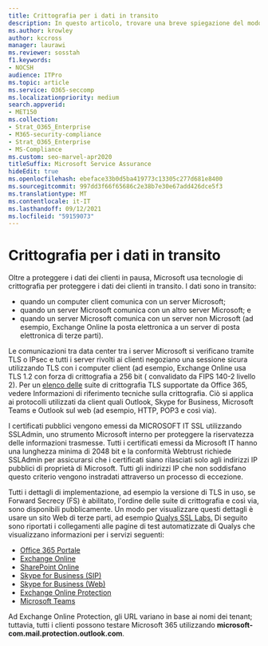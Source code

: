 ```yaml
---
title: Crittografia per i dati in transito
description: In questo articolo, trovare una breve spiegazione del modo in cui Microsoft crittografa Microsoft 365 dati dei clienti in transito.
ms.author: krowley
author: kccross
manager: laurawi
ms.reviewer: sosstah
f1.keywords:
- NOCSH
audience: ITPro
ms.topic: article
ms.service: O365-seccomp
ms.localizationpriority: medium
search.appverid:
- MET150
ms.collection:
- Strat_O365_Enterprise
- M365-security-compliance
- Strat_O365_Enterprise
- MS-Compliance
ms.custom: seo-marvel-apr2020
titleSuffix: Microsoft Service Assurance
hideEdit: true
ms.openlocfilehash: ebeface33b0d5ba419773c13305c277d681e8400
ms.sourcegitcommit: 997dd3f66f65686c2e38b7e30e67add426dce5f3
ms.translationtype: MT
ms.contentlocale: it-IT
ms.lasthandoff: 09/12/2021
ms.locfileid: "59159073"
---
```

# <a name="encryption-for-data-in-transit"></a>Crittografia per i dati in transito

Oltre a proteggere i dati dei clienti in pausa, Microsoft usa tecnologie di crittografia per proteggere i dati dei clienti in transito. I dati sono in transito:

- quando un computer client comunica con un server Microsoft;
- quando un server Microsoft comunica con un altro server Microsoft; e
- quando un server Microsoft comunica con un server non Microsoft (ad esempio, Exchange Online la posta elettronica a un server di posta elettronica di terze parti).

Le comunicazioni tra data center tra i server Microsoft si verificano tramite TLS o IPsec e tutti i server rivolti ai clienti negoziano una sessione sicura utilizzando TLS con i computer client (ad esempio, Exchange Online usa TLS 1.2 con forza di crittografia a 256 bit ( convalidato da FIPS 140-2 livello 2). Per un [elenco delle](/microsoft-365/compliance/technical-reference-details-about-encryption) suite di crittografia TLS supportate da Office 365, vedere Informazioni di riferimento tecniche sulla crittografia. Ciò si applica ai protocolli utilizzati da client quali Outlook, Skype for Business, Microsoft Teams e Outlook sul web (ad esempio, HTTP, POP3 e così via).

I certificati pubblici vengono emessi da MICROSOFT IT SSL utilizzando SSLAdmin, uno strumento Microsoft interno per proteggere la riservatezza delle informazioni trasmesse. Tutti i certificati emessi da Microsoft IT hanno una lunghezza minima di 2048 bit e la conformità Webtrust richiede SSLAdmin per assicurarsi che i certificati siano rilasciati solo agli indirizzi IP pubblici di proprietà di Microsoft. Tutti gli indirizzi IP che non soddisfano questo criterio vengono instradati attraverso un processo di eccezione.

Tutti i dettagli di implementazione, ad esempio la versione di TLS in uso, se Forward Secrecy (FS) è abilitato, l'ordine delle suite di crittografia e così via, sono disponibili pubblicamente. Un modo per visualizzare questi dettagli è usare un sito Web di terze parti, ad esempio [Qualys SSL Labs.](https://www.ssllabs.com) Di seguito sono riportati i collegamenti alle pagine di test automatizzate di Qualys che visualizzano informazioni per i servizi seguenti:

- [Office 365 Portale](https://www.ssllabs.com/ssltest/analyze.html?d=portal.office.com&hideResults=on)
- [Exchange Online](https://www.ssllabs.com/ssltest/analyze.html?d=outlook.office365.com&hideResults=on)
- [SharePoint Online](https://www.ssllabs.com/ssltest/analyze.html?d=microsoft-my.sharepoint.com&hideResults=on)
- [Skype for Business (SIP)](https://www.ssllabs.com/ssltest/analyze.html?d=sipdir.online.lync.com)
- [Skype for Business (Web)](https://www.ssllabs.com/ssltest/analyze.html?d=webdir.online.lync.com&hideResults=on)
- [Exchange Online Protection](https://ssl-tools.net/mailservers/microsoft-com.mail.protection.outlook.com)
- [Microsoft Teams](https://www.ssllabs.com/ssltest/analyze.html?d=teams.microsoft.com&latest)

Ad Exchange Online Protection, gli URL variano in base ai nomi dei tenant; tuttavia, tutti i clienti possono testare Microsoft 365 utilizzando **microsoft-com.mail.protection.outlook.com**.
